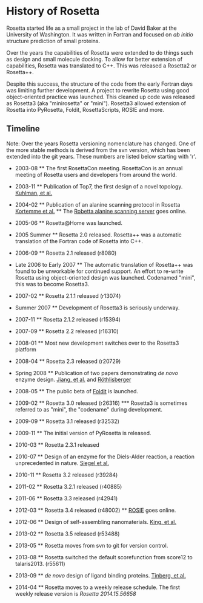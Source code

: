 History of Rosetta
==================

Rosetta started life as a small project in the lab of David Baker at the University of Washington.
It was written in Fortran and focused on *ab initio* structure prediction of small proteins.

Over the years the capabilities of Rosetta were extended to do things such as design and small molecule docking.
To allow for better extension of capabilities, Rosetta was translated to C++. This was released a Rosetta2 or Rosetta++.

Despite this success, the structure of the code from the early Fortran days was limiting further development.
A project to rewrite Rosetta using good object-oriented practice was launched. This cleaned up code was released as Rosetta3 
(aka "minirosetta" or "mini"). Rosetta3 allowed extension of Rosetta into PyRosetta, Foldit, RosettaScripts, ROSIE and more.  

Timeline
--------

Note: Over the years Rosetta versioning nomenclature has changed. One of the more stable methods is derived from the svn version, which has been extended into the git years. These numbers are listed below starting with 'r'.

* 2003-08
** The first RosettaCon meeting. RosettaCon is an annual meeting of Rosetta users and developers from around the world.

* 2003-11
** Publication of Top7, the first design of a novel topology. [Kuhlman, et al.](http://www.sciencemag.org/content/302/5649/1364) 

* 2004-02 
** Publication of an alanine scanning protocol in Rosetta [Kortemme et al.](http://stke.sciencemag.org/cgi/content/full/sigtrans;2004/219/pl2)
** The [Robetta alanine scanning server](http://robetta.bakerlab.org/alascansubmit.jsp) goes online.

* 2005-06
** Rosetta@Home was launched.

* 2005 Summer
** Rosetta 2.0 released. Rosetta++ was a automatic translation of the Fortran code of Rosetta into C++.

* 2006-09
** Rosetta 2.1 released (r8080)

* Late 2006 to Early 2007
** The automatic translation of Rosetta++ was found to be unworkable for continued support. An effort to re-write Rosetta using object-oriented design was launched. Codenamed "mini", this was to become Rosetta3. 

* 2007-02
** Rosetta 2.1.1 released (r13074)

* Summer 2007
** Development of Rosetta3 is seriously underway.

* 2007-11
** Rosetta 2.1.2 released (r15394)

* 2007-09
** Rosetta 2.2 released (r16310)

* 2008-01
** Most new development switches over to the Rosetta3 platform 

* 2008-04
** Rosetta 2.3 released (r20729)

* Spring 2008
** Publication of two papers demonstrating *de novo* enzyme design. [Jiang, et al.](http://www.sciencemag.org/content/319/5868/1387) and [Röthlisberger](http://www.nature.com/nature/journal/v453/n7192/full/nature06879.html)

* 2008-05
** The public beta of [Foldit](http://fold.it) is launched.

* 2009-02
** Rosetta 3.0 released (r26316)
*** Rosetta3 is sometimes referred to as "mini", the "codename" during development.

* 2009-09
** Rosetta 3.1 released (r32532)

* 2009-11
** The initial version of PyRosetta is released.

* 2010-03
** Rosetta 2.3.1 released

* 2010-07
** Design of an enzyme for the Diels-Alder reaction, a reaction unprecedented in nature. [Siegel et al.](http://www.sciencemag.org/content/329/5989/309)

* 2010-11
** Rosetta 3.2 released (r39284)

* 2011-02
** Rosetta 3.2.1 released (r40885)

* 2011-06
** Rosetta 3.3 released (r42941)

* 2012-03
** Rosetta 3.4 released (r48002)
** [ROSIE](http://rosie.graylab.jhu.edu/about) goes online.

* 2012-06
** Design of self-assembling nanomaterials. [King, et al.](http://www.sciencemag.org/content/336/6085/1171)

* 2013-02
** Rosetta 3.5 released (r53488)

* 2013-05
** Rosetta moves from svn to git for version control.

* 2013-08
** Rosetta switched the default scorefunction from score12 to talaris2013. (r55611)

* 2013-09
** *de novo* design of ligand binding proteins. [Tinberg, et al.](http://www.nature.com/nature/journal/v501/n7466/full/nature12443.html) 

* 2014-04
** Rosetta moves to a weekly release schedule. The first weekly release version is *Rosetta 2014.15.56658*

